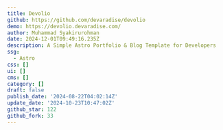 ```yaml
---
title: Devolio
github: https://github.com/devaradise/devolio
demo: https://devolio.devaradise.com/
author: Muhammad Syakirurohman
date: 2024-12-01T09:49:16.235Z
description: A Simple Astro Portfolio & Blog Template for Developers
ssg:
  - Astro
css: []
ui: []
cms: []
category: []
draft: false
publish_date: '2024-08-22T04:02:14Z'
update_date: '2024-10-23T10:47:02Z'
github_star: 122
github_fork: 33
---
```

